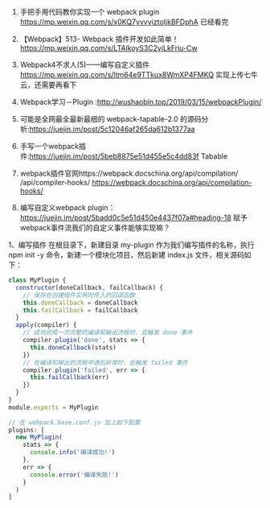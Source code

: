 1. 手把手用代码教你实现一个 webpack plugin https://mp.weixin.qq.com/s/x0KQ7yvvyiztoIjkBFDphA
已经看完
2. 【Webpack】513- Webpack 插件开发如此简单！https://mp.weixin.qq.com/s/LTAlkoyS3C2yiLkFriu-Cw

3. Webpack4不求人(5)——编写自定义插件 https://mp.weixin.qq.com/s/ltm64e9TTkux8WmXP4FMKQ
实现上传七牛云，还需要再看下
4. Webpack学习－Plugin :http://wushaobin.top/2019/03/15/webpackPlugin/
 
9. 可能是全网最全最新最细的 webpack-tapable-2.0 的源码分析:https://juejin.im/post/5c12046af265da612b1377aa
10. 手写一个webpack插件:https://juejin.im/post/5beb8875e51d455e5c4dd83f
Tabable

12. webpack插件官网https://webpack.docschina.org/api/compilation/
/api/compiler-hooks/
https://webpack.docschina.org/api/compilation-hooks/

 
14. 编写自定义webpack plugin：https://juejin.im/post/5badd0c5e51d450e4437f07a#heading-18
赋予webpack事件流我们的自定义事件能够实现嘛？



1、编写插件
在根目录下，新建目录 my-plugin 作为我们编写插件的名称，执行 npm init -y 命令，新建一个模块化项目，然后新建 index.js 文件，相关源码如下：
```js
class MyPlugin {
  constructor(doneCallback, failCallback) {
    // 保存在创建插件实例时传入的回调函数
    this.doneCallback = doneCallback
    this.failCallback = failCallback
  }
  apply(compiler) {
    // 成功完成一次完整的编译和输出流程时，会触发 done 事件
    compiler.plugin('done', stats => {
      this.doneCallback(stats)
    })
    // 在编译和输出的流程中遇到异常时，会触发 failed 事件
    compiler.plugin('failed', err => {
      this.failCallback(err)
    })
  }
}
module.exports = MyPlugin
 
// 在 webpack.base.conf.js 加上如下配置
plugins: [
  new MyPlugin(
    stats => {
      console.info('编译成功!')
    },
    err => {
      console.error('编译失败!')
    }
  )
]
```
 